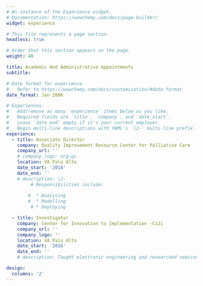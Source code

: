 ```yaml
---
# An instance of the Experience widget.
# Documentation: https://wowchemy.com/docs/page-builder/
widget: experience

# This file represents a page section.
headless: true

# Order that this section appears on the page.
weight: 40

title: Academic And Administrative Appointments
subtitle:

# Date format for experience
#   Refer to https://wowchemy.com/docs/customization/#date-format
date_format: Jan 2006

# Experiences.
#   Add/remove as many `experience` items below as you like.
#   Required fields are `title`, `company`, and `date_start`.
#   Leave `date_end` empty if it's your current employer.
#   Begin multi-line descriptions with YAML's `|2-` multi-line prefix.
experience:
  - title: Associate Director
    company: Quality Improvement Resource Center for Palliative Care
    company_url: ''
    # company_logo: org-gc
    location: VA Palo Alto
    date_start: '2018'
    date_end: ''
    # description: |2-
         # Responsibilities include:
        
        #  * Analysing
        #  * Modelling
         # * Deploying

  - title: Investigator
    company: Center for Innovation to Implementation -Ci2i
    company_url: ''
    company_logo: ''
    location: VA Palo Alto
    date_start: '2016'
    date_end: ''
    # description: Taught electronic engineering and researched semiconductor physics.

design:
  columns: '2'
---
```

